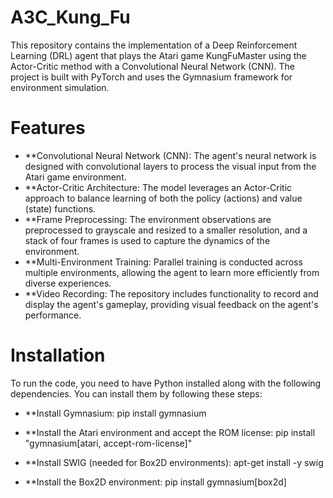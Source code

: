 # A3C_Kung_Fu
This repository contains the implementation of a Deep Reinforcement Learning (DRL) agent that plays the Atari game KungFuMaster using the Actor-Critic method with a Convolutional Neural Network (CNN). The project is built with PyTorch and uses the Gymnasium framework for environment simulation.
# Features
- **Convolutional Neural Network (CNN): The agent's neural network is designed with convolutional layers to process the visual input from the Atari game environment.
- **Actor-Critic Architecture: The model leverages an Actor-Critic approach to balance learning of both the policy (actions) and value (state) functions.
- **Frame Preprocessing: The environment observations are preprocessed to grayscale and resized to a smaller resolution, and a stack of four frames is used to capture the dynamics of the environment.
- **Multi-Environment Training: Parallel training is conducted across multiple environments, allowing the agent to learn more efficiently from diverse experiences.
- **Video Recording: The repository includes functionality to record and display the agent's gameplay, providing visual feedback on the agent's performance.

# Installation

To run the code, you need to have Python installed along with the following dependencies. 
You can install them by following these steps:

- **Install Gymnasium:
pip install gymnasium

- **Install the Atari environment and accept the ROM license:
pip install "gymnasium[atari, accept-rom-license]"

- **Install SWIG (needed for Box2D environments):
apt-get install -y swig

- **Install the Box2D environment:
pip install gymnasium[box2d]
